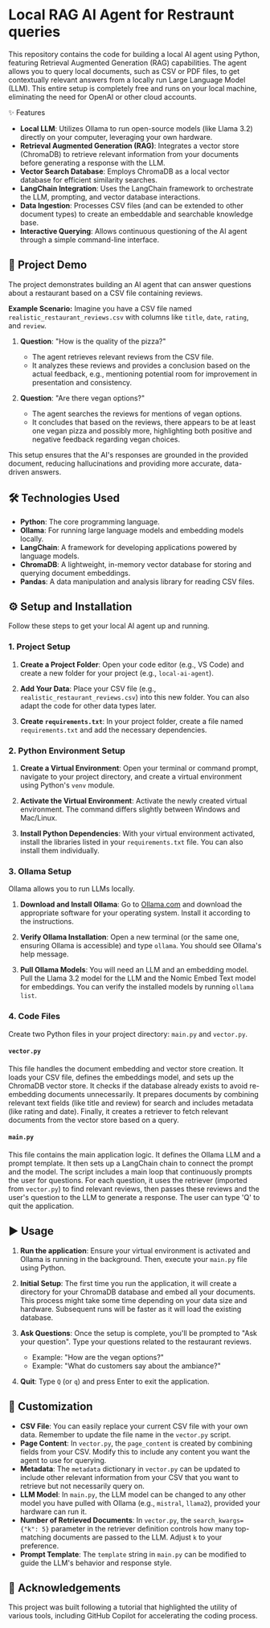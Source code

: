 # Local RAG AI Agent for Restraunt queries

This repository contains the code for building a local AI agent using Python, featuring Retrieval Augmented Generation (RAG) capabilities. The agent allows you to query local documents, such as CSV or PDF files, to get contextually relevant answers from a locally run Large Language Model (LLM). This entire setup is completely free and runs on your local machine, eliminating the need for OpenAI or other cloud accounts.

✨ Features

*   **Local LLM**: Utilizes Ollama to run open-source models (like Llama 3.2) directly on your computer, leveraging your own hardware.
*   **Retrieval Augmented Generation (RAG)**: Integrates a vector store (ChromaDB) to retrieve relevant information from your documents before generating a response with the LLM.
*   **Vector Search Database**: Employs ChromaDB as a local vector database for efficient similarity searches.
*   **LangChain Integration**: Uses the LangChain framework to orchestrate the LLM, prompting, and vector database interactions.
*   **Data Ingestion**: Processes CSV files (and can be extended to other document types) to create an embeddable and searchable knowledge base.
*   **Interactive Querying**: Allows continuous questioning of the AI agent through a simple command-line interface.

## 🚀 Project Demo

The project demonstrates building an AI agent that can answer questions about a restaurant based on a CSV file containing reviews.

**Example Scenario:**
Imagine you have a CSV file named `realistic_restaurant_reviews.csv` with columns like `title`, `date`, `rating`, and `review`.

1.  **Question**: "How is the quality of the pizza?"
    *   The agent retrieves relevant reviews from the CSV file.
    *   It analyzes these reviews and provides a conclusion based on the actual feedback, e.g., mentioning potential room for improvement in presentation and consistency.

2.  **Question**: "Are there vegan options?"
    *   The agent searches the reviews for mentions of vegan options.
    *   It concludes that based on the reviews, there appears to be at least one vegan pizza and possibly more, highlighting both positive and negative feedback regarding vegan choices.

This setup ensures that the AI's responses are grounded in the provided document, reducing hallucinations and providing more accurate, data-driven answers.

## 🛠️ Technologies Used

*   **Python**: The core programming language.
*   **Ollama**: For running large language models and embedding models locally.
*   **LangChain**: A framework for developing applications powered by language models.
*   **ChromaDB**: A lightweight, in-memory vector database for storing and querying document embeddings.
*   **Pandas**: A data manipulation and analysis library for reading CSV files.

## ⚙️ Setup and Installation

Follow these steps to get your local AI agent up and running.

### 1. Project Setup

1.  **Create a Project Folder**:
    Open your code editor (e.g., VS Code) and create a new folder for your project (e.g., `local-ai-agent`).

2.  **Add Your Data**:
    Place your CSV file (e.g., `realistic_restaurant_reviews.csv`) into this new folder. You can also adapt the code for other data types later.

3.  **Create `requirements.txt`**:
    In your project folder, create a file named `requirements.txt` and add the necessary dependencies.

### 2. Python Environment Setup

1.  **Create a Virtual Environment**:
    Open your terminal or command prompt, navigate to your project directory, and create a virtual environment using Python's `venv` module.

2.  **Activate the Virtual Environment**:
    Activate the newly created virtual environment. The command differs slightly between Windows and Mac/Linux.

3.  **Install Python Dependencies**:
    With your virtual environment activated, install the libraries listed in your `requirements.txt` file. You can also install them individually.

### 3. Ollama Setup

Ollama allows you to run LLMs locally.

1.  **Download and Install Ollama**:
    Go to [Ollama.com](https://ollama.com/) and download the appropriate software for your operating system. Install it according to the instructions.

2.  **Verify Ollama Installation**:
    Open a new terminal (or the same one, ensuring Ollama is accessible) and type `ollama`. You should see Ollama's help message.

3.  **Pull Ollama Models**:
    You will need an LLM and an embedding model. Pull the Llama 3.2 model for the LLM and the Nomic Embed Text model for embeddings. You can verify the installed models by running `ollama list`.

### 4. Code Files

Create two Python files in your project directory: `main.py` and `vector.py`.

#### `vector.py`

This file handles the document embedding and vector store creation. It loads your CSV file, defines the embeddings model, and sets up the ChromaDB vector store. It checks if the database already exists to avoid re-embedding documents unnecessarily. It prepares documents by combining relevant text fields (like title and review) for search and includes metadata (like rating and date). Finally, it creates a retriever to fetch relevant documents from the vector store based on a query.

#### `main.py`

This file contains the main application logic. It defines the Ollama LLM and a prompt template. It then sets up a LangChain chain to connect the prompt and the model. The script includes a main loop that continuously prompts the user for questions. For each question, it uses the retriever (imported from `vector.py`) to find relevant reviews, then passes these reviews and the user's question to the LLM to generate a response. The user can type 'Q' to quit the application.

## ▶️ Usage

1.  **Run the application**:
    Ensure your virtual environment is activated and Ollama is running in the background. Then, execute your `main.py` file using Python.

2.  **Initial Setup**:
    The first time you run the application, it will create a directory for your ChromaDB database and embed all your documents. This process might take some time depending on your data size and hardware. Subsequent runs will be faster as it will load the existing database.

3.  **Ask Questions**:
    Once the setup is complete, you'll be prompted to "Ask your question". Type your questions related to the restaurant reviews.
    *   Example: "How are the vegan options?"
    *   Example: "What do customers say about the ambiance?"

4.  **Quit**:
    Type `Q` (or `q`) and press Enter to exit the application.

## 📝 Customization

*   **CSV File**: You can easily replace your current CSV file with your own data. Remember to update the file name in the `vector.py` script.
*   **Page Content**: In `vector.py`, the `page_content` is created by combining fields from your CSV. Modify this to include any content you want the agent to use for querying.
*   **Metadata**: The `metadata` dictionary in `vector.py` can be updated to include other relevant information from your CSV that you want to retrieve but not necessarily query on.
*   **LLM Model**: In `main.py`, the LLM model can be changed to any other model you have pulled with Ollama (e.g., `mistral`, `llama2`), provided your hardware can run it.
*   **Number of Retrieved Documents**: In `vector.py`, the `search_kwargs={"k": 5}` parameter in the retriever definition controls how many top-matching documents are passed to the LLM. Adjust `k` to your preference.
*   **Prompt Template**: The `template` string in `main.py` can be modified to guide the LLM's behavior and response style.

## 🙏 Acknowledgements

This project was built following a tutorial that highlighted the utility of various tools, including GitHub Copilot for accelerating the coding process.


